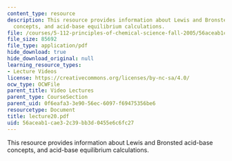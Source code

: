 ```yaml
---
content_type: resource
description: This resource provides information about Lewis and Bronsted acid-base
  concepts, and acid-base equilibrium calculations.
file: /courses/5-112-principles-of-chemical-science-fall-2005/56aceab1cae32c39bb3d0455e6c6fc27_lecture20.pdf
file_size: 85692
file_type: application/pdf
hide_download: true
hide_download_original: null
learning_resource_types:
- Lecture Videos
license: https://creativecommons.org/licenses/by-nc-sa/4.0/
ocw_type: OCWFile
parent_title: Video Lectures
parent_type: CourseSection
parent_uid: 0f6eafa3-3e90-56ec-6097-f69475356be6
resourcetype: Document
title: lecture20.pdf
uid: 56aceab1-cae3-2c39-bb3d-0455e6c6fc27
---
```

This resource provides information about Lewis and Bronsted acid-base concepts, and acid-base equilibrium calculations.
